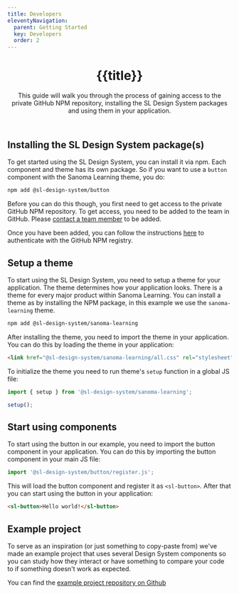 ```yaml
---
title: Developers
eleventyNavigation:
  parent: Getting Started
  key: Developers
  order: 2
---
```

<header class="ds-tokens__main-heading">
<div class="ds-tokens__heading-wrapper">
  <h1 class="ds-heading-1">{{title}}</h1>
  <p class="ds-tokens__heading-description">
  This guide will walk you through the process of gaining access to the private GitHub NPM repository, installing the SL Design System packages and using them in your application.
  </p>
</div>
</header>

<section class="ds-subpage-section">

<div class="ds-subpage-section__wrapper">

<section>

## Installing the SL Design System package(s)

To get started using the SL Design System, you can install it via npm. Each component and theme has its own package. So if you want to use a `button` component with the Sanoma Learning theme, you do:

<div class="ds-code">

  ```bash
  npm add @sl-design-system/button 
  ```

</div>

Before you can do this though, you first need to get access to the private GitHub NPM repository. To get access, you need to be added to the team in GitHub. Please <a href="mailto:designsystem@sanoma.com">contact a team member</a> to be added.

Once you have been added, you can follow the instructions [here](https://docs.github.com/en/packages/working-with-a-github-packages-registry/working-with-the-npm-registry#authenticating-to-github-packages) to authenticate with the GitHub NPM registry.
</section>
<section>

## Setup a theme

To start using the SL Design System, you need to setup a theme for your application. The theme determines how your application looks. There is a theme for every major product within Sanoma Learning. You can install a theme as by installing the NPM package, in this example we use the `sanoma-learning` theme.

<div class="ds-code">

  ```bash
  npm add @sl-design-system/sanoma-learning
  ```

</div>

After installing the theme, you need to import the theme in your application. You can do this by loading the theme in your application:

<div class="ds-code">

  ```html
  <link href="@sl-design-system/sanoma-learning/all.css" rel="stylesheet">
  ```

</div>

To initialize the theme you need to run theme's `setup` function in a global JS file:
<div class="ds-code">

  ```js
  import { setup } from '@sl-design-system/sanoma-learning';

  setup();
  ```

</div>
</section>
<section>

## Start using components

To start using the button in our example, you need to import the button component in your application. You can do this by importing the button component in your main JS file:

<div class="ds-code">

  ```js
  import '@sl-design-system/button/register.js';
  ```

</div>

This will load the button component and register it as `<sl-button>`. After that you can start using the button in your application:

<div class="ds-code">

  ```html
  <sl-button>Hello world!</sl-button>
  ```
  
</div>
</section>
<section>

## Example project

To serve as an inspiration (or just something to copy-paste from) we've made an example project that uses several Design System components so you can study how they interact or have something to compare your code to if something doesn't work as expected.

You can find the [example project repository on Github](https://github.com/sl-design-system/example-design-system-lit-app)

</div>

</section>
